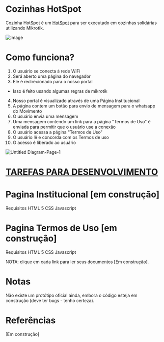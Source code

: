 # Cozinhas HotSpot
Cozinha HotSpot é um [HotSpot](https://en.wikipedia.org/wiki/Captive_portal ) para ser executado em cozinhas solidárias utilizando Mikrotik.

![image](https://user-images.githubusercontent.com/26493929/143506714-d9248ad9-6bd1-409e-b21a-123b44551a8d.png)



# Como funciona?
1) O usuário se conecta à rede WiFi
2) Será aberto uma página do navegador
3) Ele é redirecionado para o nosso portal
* Isso é feito usando algumas regras de mikrotik
4) Nosso portal é visualizado através de uma Página Institucional
5) A página contem um botão para envio de mensagem para o whatsapp do Movimento
6) O usuário envia uma mensagem
7) Uma mensagem contendo um link para a página "Termos de Uso" é enviada para permitir que o usuário use a conexão
8) O usuário acessa a página "Termos de Uso"
9) O usuário lê e concorda com os Termos de uso
10) O acesso é liberado ao usuário

![Untitled Diagram-Page-1](https://user-images.githubusercontent.com/26493929/143511472-d60bd220-210f-4a0c-bc9d-93fc1886c41f.jpg)


# [TAREFAS PARA DESENVOLVIMENTO](/blob/main/TAREFAS.md)


# Pagina Institucional [em construção]
Requisitos
HTML 5
CSS
Javascript

# Pagina Termos de Uso [em construção]
Requisitos
HTML 5
CSS
Javascript

NOTA: clique em cada link para ler seus documentos [Em construção].

# Notas
Não existe um protótipo oficial ainda, embora o código esteja em construção (deve ter bugs - tenho certeza).

# Referências
[Em construção]
